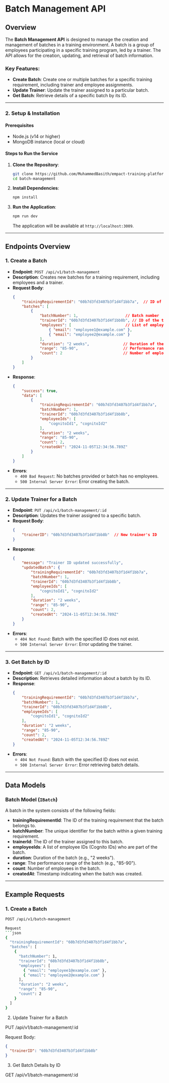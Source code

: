 # Batch Management API

## Overview

The **Batch Management API** is designed to manage the creation and management of batches in a training environment. A batch is a group of employees participating in a specific training program, led by a trainer. The API allows for the creation, updating, and retrieval of batch information.

### Key Features:
- **Create Batch**: Create one or multiple batches for a specific training requirement, including trainer and employee assignments.
- **Update Trainer**: Update the trainer assigned to a particular batch.
- **Get Batch**: Retrieve details of a specific batch by its ID.

---
### 2. **Setup & Installation**

#### **Prerequisites**

- Node.js (v14 or higher)
- MongoDB instance (local or cloud)

#### **Steps to Run the Service**

1. **Clone the Repository**:
   ```bash
   git clone https://github.com/MuhammedBasith/empact-training-platform/batch-management.git
   cd batch-management
   ```

2. **Install Dependencies**:
   ```bash
   npm install
   ```

3. **Run the Application**:
   ```bash
   npm run dev
   ```

   The application will be available at `http://localhost:3009`.


---

## Endpoints Overview

### 1. **Create a Batch**

- **Endpoint**: `POST /api/v1/batch-management`
- **Description**: Creates new batches for a training requirement, including employees and a trainer.
- **Request Body**:
    ```json
    {
        "trainingRequirementId": "60b7d3fd3407b3f1d4f1bb7a",  // ID of the training requirement
        "batches": [
            {
                "batchNumber": 1,                     // Batch number
                "trainerId": "60b7d3fd3407b3f1d4f1bb8b", // ID of the trainer
                "employees": [                        // List of employees to be included in this batch
                    { "email": "employee1@example.com" },
                    { "email": "employee2@example.com" }
                ],
                "duration": "2 weeks",               // Duration of the batch
                "range": "85-90",                    // Performance range of the batch
                "count": 2                           // Number of employees in the batch
            }
        ]
    }
    ```
- **Response**:
    ```json
    {
        "success": true,
        "data": [
            {
                "trainingRequirementId": "60b7d3fd3407b3f1d4f1bb7a",
                "batchNumber": 1,
                "trainerId": "60b7d3fd3407b3f1d4f1bb8b",
                "employeeIds": [
                    "cognitoId1", "cognitoId2"
                ],
                "duration": "2 weeks",
                "range": "85-90",
                "count": 2,
                "createdAt": "2024-11-05T12:34:56.789Z"
            }
        ]
    }
    ```
- **Errors**:
    - `400 Bad Request`: No batches provided or batch has no employees.
    - `500 Internal Server Error`: Error creating the batch.

---

### 2. **Update Trainer for a Batch**

- **Endpoint**: `PUT /api/v1/batch-management/:id`
- **Description**: Updates the trainer assigned to a specific batch.
- **Request Body**:
    ```json
    {
        "trainerID": "60b7d3fd3407b3f1d4f1bb8b"  // New trainer's ID
    }
    ```
- **Response**:
    ```json
    {
        "message": "Trainer ID updated successfully",
        "updatedBatch": {
            "trainingRequirementId": "60b7d3fd3407b3f1d4f1bb7a",
            "batchNumber": 1,
            "trainerId": "60b7d3fd3407b3f1d4f1bb8b",
            "employeeIds": [
                "cognitoId1", "cognitoId2"
            ],
            "duration": "2 weeks",
            "range": "85-90",
            "count": 2,
            "createdAt": "2024-11-05T12:34:56.789Z"
        }
    }
    ```
- **Errors**:
    - `404 Not Found`: Batch with the specified ID does not exist.
    - `500 Internal Server Error`: Error updating the trainer.

---

### 3. **Get Batch by ID**

- **Endpoint**: `GET /api/v1/batch-management/:id`
- **Description**: Retrieves detailed information about a batch by its ID.
- **Response**:
    ```json
    {
        "trainingRequirementId": "60b7d3fd3407b3f1d4f1bb7a",
        "batchNumber": 1,
        "trainerId": "60b7d3fd3407b3f1d4f1bb8b",
        "employeeIds": [
            "cognitoId1", "cognitoId2"
        ],
        "duration": "2 weeks",
        "range": "85-90",
        "count": 2,
        "createdAt": "2024-11-05T12:34:56.789Z"
    }
    ```
- **Errors**:
    - `404 Not Found`: Batch with the specified ID does not exist.
    - `500 Internal Server Error`: Error retrieving batch details.

---

## Data Models

### Batch Model (`IBatch`)

A batch in the system consists of the following fields:

- **trainingRequirementId**: The ID of the training requirement that the batch belongs to.
- **batchNumber**: The unique identifier for the batch within a given training requirement.
- **trainerId**: The ID of the trainer assigned to this batch.
- **employeeIds**: A list of employee IDs (Cognito IDs) who are part of the batch.
- **duration**: Duration of the batch (e.g., "2 weeks").
- **range**: The performance range of the batch (e.g., "85-90").
- **count**: Number of employees in the batch.
- **createdAt**: Timestamp indicating when the batch was created.

---

## Example Requests

### 1. **Create a Batch**

```bash
POST /api/v1/batch-management

Request
```json
{
  "trainingRequirementId": "60b7d3fd3407b3f1d4f1bb7a",
  "batches": [
    {
      "batchNumber": 1,
      "trainerId": "60b7d3fd3407b3f1d4f1bb8b",
      "employees": [
        { "email": "employee1@example.com" },
        { "email": "employee2@example.com" }
      ],
      "duration": "2 weeks",
      "range": "85-90",
      "count": 2
    }
  ]
}

```


2. Update Trainer for a Batch

PUT /api/v1/batch-management/:id

Request Body:

```json
{
  "trainerID": "60b7d3fd3407b3f1d4f1bb8b"
}
```
3. Get Batch Details by ID

GET /api/v1/batch-management/:id
